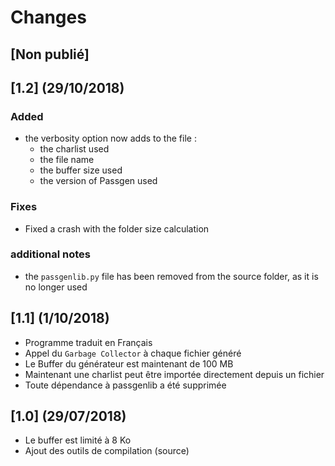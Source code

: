 # Changes

## [Non publié]

## [1.2] (29/10/2018)
### Added
- the verbosity option now adds to the file : 
	- the charlist used
	- the file name
	- the buffer size used
	- the version of Passgen used

### Fixes
- Fixed a crash with the folder size calculation

### additional notes
- the `passgenlib.py` file has been removed from the source folder, as it is no longer used

## [1.1] (1/10/2018)
- Programme traduit en Français
- Appel du `Garbage Collector` à chaque fichier généré
- Le Buffer du générateur est maintenant de 100 MB
- Maintenant une charlist peut être importée directement depuis un fichier
- Toute dépendance à passgenlib a été supprimée

## [1.0] (29/07/2018)
- Le buffer est limité à 8 Ko
- Ajout des outils de compilation (source)

